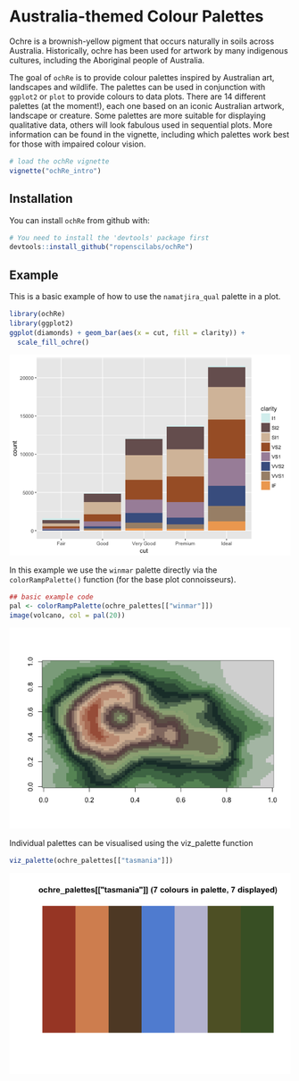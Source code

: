 


# Australia-themed Colour Palettes

Ochre is a brownish-yellow pigment that occurs naturally in soils across Australia. Historically, ochre has been used for artwork by many indigenous cultures, including the Aboriginal people of Australia.

The goal of `ochRe` is to provide colour palettes inspired by Australian art, landscapes and wildlife. The palettes can be used in conjunction with `ggplot2` or `plot` to provide colours to data plots.
There are 14 different palettes (at the moment!), each one based on an iconic Australian artwork, landscape or creature.
Some palettes are more suitable for displaying qualitative data, others will look fabulous used in sequential plots.
More information can be found in the vignette, including which palettes work best for those with impaired colour vision.

```r
# load the ochRe vignette
vignette("ochRe_intro")
```

## Installation

You can install `ochRe` from github with:

```r
# You need to install the 'devtools' package first
devtools::install_github("ropenscilabs/ochRe")
```

## Example

This is a basic example of how to use the `namatjira_qual` palette in a plot.


```r
library(ochRe)
library(ggplot2)
ggplot(diamonds) + geom_bar(aes(x = cut, fill = clarity)) +
  scale_fill_ochre()
```

![](README_files/figure-html/unnamed-chunk-2-1.png)<!-- -->

In this example we use the `winmar` palette directly via the `colorRampPalette()` function (for the base plot connoisseurs). 


```r
## basic example code
pal <- colorRampPalette(ochre_palettes[["winmar"]])
image(volcano, col = pal(20))
```

![](README_files/figure-html/unnamed-chunk-3-1.png)<!-- -->

Individual palettes can be visualised using the viz_palette function

```r
viz_palette(ochre_palettes[["tasmania"]])
```

![](README_files/figure-html/unnamed-chunk-4-1.png)<!-- -->

